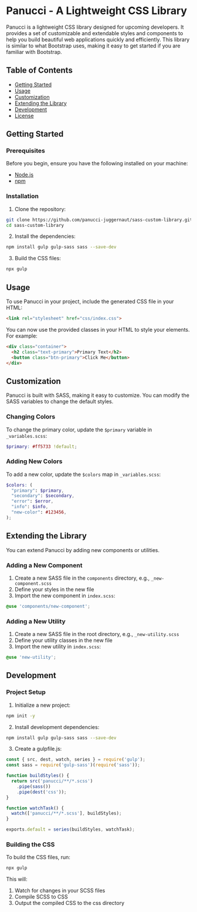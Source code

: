 # Panucci - A Lightweight CSS Library

Panucci is a lightweight CSS library designed for upcoming developers. It provides a set of customizable and extendable styles and components to help you build beautiful web applications quickly and efficiently. This library is similar to what Bootstrap uses, making it easy to get started if you are familiar with Bootstrap.

## Table of Contents

- [Getting Started](#getting-started)
- [Usage](#usage)
- [Customization](#customization)
- [Extending the Library](#extending-the-library)
- [Development](#development)
- [License](#license)

## Getting Started

### Prerequisites

Before you begin, ensure you have the following installed on your machine:

- [Node.js](https://nodejs.org/)
- [npm](https://www.npmjs.com/)

### Installation

1. Clone the repository:

```sh
git clone https://github.com/panucci-juggernaut/sass-custom-library.git
cd sass-custom-library
```

2. Install the dependencies:

```sh
npm install gulp gulp-sass sass --save-dev
```

3. Build the CSS files:

```sh
npx gulp
```

## Usage

To use Panucci in your project, include the generated CSS file in your HTML:

```html
<link rel="stylesheet" href="css/index.css">
```

You can now use the provided classes in your HTML to style your elements. For example:

```html
<div class="container">
  <h2 class="text-primary">Primary Text</h2>
  <button class="btn-primary">Click Me</button>
</div>
```

## Customization

Panucci is built with SASS, making it easy to customize. You can modify the SASS variables to change the default styles.

### Changing Colors

To change the primary color, update the `$primary` variable in `_variables.scss`:

```scss
$primary: #ff5733 !default;
```

### Adding New Colors

To add a new color, update the `$colors` map in `_variables.scss`:

```scss
$colors: (
  "primary": $primary,
  "secondary": $secondary,
  "error": $error,
  "info": $info,
  "new-color": #123456,
);
```

## Extending the Library

You can extend Panucci by adding new components or utilities.

### Adding a New Component

1. Create a new SASS file in the `components` directory, e.g., `_new-component.scss`
2. Define your styles in the new file
3. Import the new component in `index.scss`:

```scss
@use 'components/new-component';
```

### Adding a New Utility

1. Create a new SASS file in the root directory, e.g., `_new-utility.scss`
2. Define your utility classes in the new file
3. Import the new utility in `index.scss`:

```scss
@use 'new-utility';
```

## Development

### Project Setup

1. Initialize a new project:

```sh
npm init -y
```

2. Install development dependencies:

```sh
npm install gulp gulp-sass sass --save-dev
```

3. Create a gulpfile.js:

```javascript
const { src, dest, watch, series } = require('gulp');
const sass = require('gulp-sass')(require('sass'));

function buildStyles() {
  return src('panucci/**/*.scss')
    .pipe(sass())
    .pipe(dest('css'));
}

function watchTask() {
  watch(['panucci/**/*.scss'], buildStyles);
}

exports.default = series(buildStyles, watchTask);
```

### Building the CSS

To build the CSS files, run:

```sh
npx gulp
```

This will:
1. Watch for changes in your SCSS files
2. Compile SCSS to CSS
3. Output the compiled CSS to the css directory